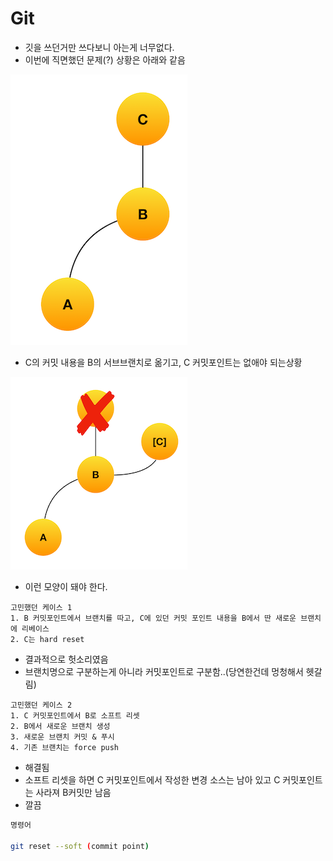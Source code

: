 # Git
- 깃을 쓰던거만 쓰다보니 아는게 너무없다.
- 이번에 직면했던 문제(?) 상황은 아래와 같음

![git](../images/git1.png)

- C의 커밋 내용을 B의 서브브랜치로 옮기고, C 커밋포인트는 없애야 되는상황


![git](../images/git2.png)
- 이런 모양이 돼야 한다.

```
고민했던 케이스 1
1. B 커밋포인트에서 브랜치를 따고, C에 있던 커밋 포인트 내용을 B에서 딴 새로운 브랜치에 리베이스
2. C는 hard reset
```

- 결과적으로 헛소리였음
- 브랜치명으로 구분하는게 아니라 커밋포인트로 구분함..(당연한건데 멍청해서 헷갈림)

```
고민했던 케이스 2
1. C 커밋포인트에서 B로 소프트 리셋
2. B에서 새로운 브랜치 생성
3. 새로운 브랜치 커밋 & 푸시
4. 기존 브랜치는 force push
```

- 해결됨
- 소프트 리셋을 하면 C 커밋포인트에서 작성한 변경 소스는 남아 있고 C 커밋포인트는 사라져 B커밋만 남음
- 깔끔

```sh
명령어

git reset --soft (commit point)
```
